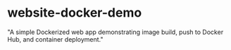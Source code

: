 # website-docker-demo
"A simple Dockerized web app demonstrating image build, push to Docker Hub, and container deployment."
